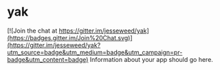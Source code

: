 # yak

[![Join the chat at https://gitter.im/jesseweed/yak](https://badges.gitter.im/Join%20Chat.svg)](https://gitter.im/jesseweed/yak?utm_source=badge&utm_medium=badge&utm_campaign=pr-badge&utm_content=badge)
Information about your app should go here.